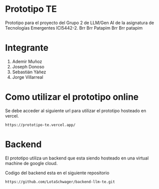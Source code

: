 # Prototipo TE
 Prototipo para el proyecto del Grupo 2 de LLM/Gen AI de la asignatura de Tecnologías Emergentes ICI5442-2.
 Brr Brr Patapim Brr Brr patapim

 # Integrante

 1. Ademir Muñoz
 2. Joseph Donoso
 3. Sebastián Yáñez
 4. Jorge Villarreal

 # Como utilizar el prototipo online

 Se debe acceder al siguiente url para utilizar el prototipo hosteado en vercel.
 ```shell
 https://prototipo-te.vercel.app/
 ```

# Backend
El prototipo utiliza un backend que esta siendo hosteado en una virtual machine de google cloud.

Codigo del backend esta en el siguiente repositorio
```shell
https://github.com/LotaSchwager/backend-llm-te.git
```
